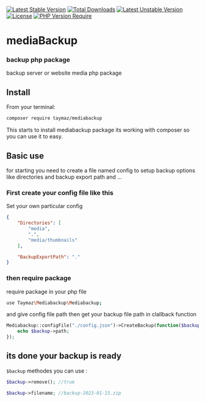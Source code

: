 [![Latest Stable Version](http://poser.pugx.org/taymaz/mediabackup/v)](https://packagist.org/packages/taymaz/mediabackup)
[![Total Downloads](http://poser.pugx.org/taymaz/mediabackup/downloads)](https://packagist.org/packages/taymaz/mediabackup)
[![Latest Unstable Version](http://poser.pugx.org/arcaptcha/arcaptcha-php/v/unstable)](https://packagist.org/packages/taymaz/mediabackup) [![License](http://poser.pugx.org/taymaz/mediabackup/license)](https://packagist.org/packages/taymaz/mediabackup)
[![PHP Version Require](http://poser.pugx.org/taymaz/mediabackup/require/php)](https://packagist.org/packages/taymaz/mediabackup)

# mediaBackup
### backup php package
backup server or website media php package

## Install
From your terminal:

```sh
composer require taymaz/mediabackup
```

This starts to install mediabackup package its working with composer so you can use it to easy.

## Basic use

for starting you need to create a file named config to setup backup options like directories and backup export path and ...

### First create your config file like this
Set your own particular config
```json
{
    "Directories": [
        "media",
        ".",
        "media/thumbnails"
    ],

    "BackupExportPath": "."
}
```
### then require package
require package in your php file
```sh
use Taymaz\Mediabackup\Mediabackup;

```

and give config file path then get your backup file path in clallback function
```php
Mediabackup::configFile("./config.json")->CreateBackup(function($backup){
    echo $backup->path;
});
```

## its done your backup is ready

``$backup`` methodes you can use :

```php
$backup->remove(); //true

$backup->filename; //backup-2023-01-15.zip
```
